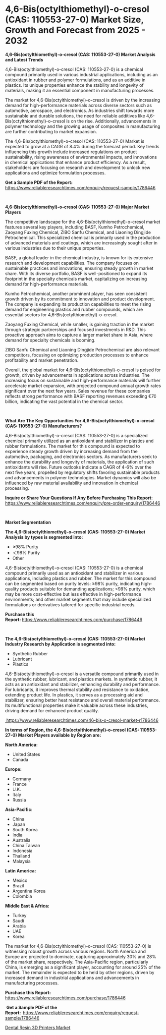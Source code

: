 <p><h1>4,6-Bis(octylthiomethyl)-o-cresol (CAS: 110553-27-0) Market Size, Growth and Forecast from 2025 - 2032</h1></p><p><strong>4,6-Bis(octylthiomethyl)-o-cresol (CAS: 110553-27-0) Market Analysis and Latest Trends</strong></p>
<p><p>4,6-Bis(octylthiomethyl)-o-cresol (CAS: 110553-27-0) is a chemical compound primarily used in various industrial applications, including as an antioxidant in rubber and polymer formulations, and as an additive in plastics. Its unique properties enhance the stability and longevity of materials, making it an essential component in manufacturing processes. </p><p>The market for 4,6-Bis(octylthiomethyl)-o-cresol is driven by the increasing demand for high-performance materials across diverse sectors such as automotive, aerospace, and electronics. As industries shift towards more sustainable and durable solutions, the need for reliable additives like 4,6-Bis(octylthiomethyl)-o-cresol is on the rise. Additionally, advancements in polymer technology and the growing usage of composites in manufacturing are further contributing to market expansion.</p><p>The 4,6-Bis(octylthiomethyl)-o-cresol (CAS: 110553-27-0) Market is expected to grow at a CAGR of 8.4% during the forecast period. Key trends influencing this growth include increased regulations on product sustainability, rising awareness of environmental impacts, and innovations in chemical applications that enhance product efficiency. As a result, stakeholders are focusing on research and development to unlock new applications and optimize formulation processes.</p></p>
<p><strong>Get a Sample PDF of the Report:&nbsp;</strong> <a href="https://www.reliableresearchtimes.com/enquiry/request-sample/1786446?utm_campaign=2009&utm_medium=2&utm_source=Github&utm_content=ia&utm_term=25032025&utm_id=46-bisoctylthiomethyl-o-cresol-cas-110553-27-0">https://www.reliableresearchtimes.com/enquiry/request-sample/1786446</a></p>
<p>&nbsp;</p>
<p><strong>4,6-Bis(octylthiomethyl)-o-cresol (CAS: 110553-27-0) Major Market Players</strong></p>
<p><p>The competitive landscape for the 4,6-Bis(octylthiomethyl)-o-cresol market features several key players, including BASF, Kumho Petrochemical, Zaoyang Fuxing Chemical, ZIBO Sanfu Chemical, and Liaoning Dingjide Petrochemical. This specialized chemical is primarily used in the production of advanced materials and coatings, which are increasingly sought after in various industries due to their unique properties.</p><p>BASF, a global leader in the chemical industry, is known for its extensive research and development capabilities. The company focuses on sustainable practices and innovations, ensuring steady growth in market share. With its diverse portfolio, BASF is well-positioned to expand its footprint in the specialty chemicals market, capitalizing on increasing demand for high-performance materials.</p><p>Kumho Petrochemical, another prominent player, has seen consistent growth driven by its commitment to innovation and product development. The company is expanding its production capabilities to meet the rising demand for engineering plastics and rubber compounds, which are essential sectors for 4,6-Bis(octylthiomethyl)-o-cresol.</p><p>Zaoyang Fuxing Chemical, while smaller, is gaining traction in the market through strategic partnerships and focused investments in R&D. This proactive approach aims to capture a larger market share in Asia, where demand for specialty chemicals is booming.</p><p>ZIBO Sanfu Chemical and Liaoning Dingjide Petrochemical are also relevant competitors, focusing on optimizing production processes to enhance profitability and market penetration. </p><p>Overall, the global market for 4,6-Bis(octylthiomethyl)-o-cresol is poised for growth, driven by advancements in applications across industries. The increasing focus on sustainable and high-performance materials will further accelerate market expansion, with projected compound annual growth rates significant over the next few years. Sales revenue for these companies reflects strong performance with BASF reporting revenues exceeding €70 billion, indicating the vast potential in the chemical sector.</p></p>
<p>&nbsp;</p>
<p><strong>What Are The Key Opportunities For 4,6-Bis(octylthiomethyl)-o-cresol (CAS: 110553-27-0) Manufacturers?</strong></p>
<p><p>4,6-Bis(octylthiomethyl)-o-cresol (CAS: 110553-27-0) is a specialized chemical primarily utilized as an antioxidant and stabilizer in plastics and rubber formulations. The market for this compound is expected to experience steady growth driven by increasing demand from the automotive, packaging, and electronics sectors. As manufacturers seek to enhance the durability and longevity of materials, the application of such antioxidants will rise. Future outlooks indicate a CAGR of 4-6% over the next five years, propelled by regulatory shifts favoring sustainable products and advancements in polymer technologies. Market dynamics will also be influenced by raw material availability and innovation in chemical processing.</p></p>
<p><strong>Inquire or Share Your Questions If Any Before Purchasing This Report:</strong> <a href="https://www.reliableresearchtimes.com/enquiry/pre-order-enquiry/1786446?utm_campaign=2009&utm_medium=2&utm_source=Github&utm_content=ia&utm_term=25032025&utm_id=46-bisoctylthiomethyl-o-cresol-cas-110553-27-0">https://www.reliableresearchtimes.com/enquiry/pre-order-enquiry/1786446</a></p>
<p>&nbsp;</p>
<p><strong>Market Segmentation</strong></p>
<p><strong>The 4,6-Bis(octylthiomethyl)-o-cresol (CAS: 110553-27-0) Market Analysis by types is segmented into:</strong></p>
<p><ul><li>≥98% Purity</li><li>＜98% Purity</li><li>Other</li></ul></p>
<p><p>4,6-Bis(octylthiomethyl)-o-cresol (CAS: 110553-27-0) is a chemical compound primarily used as an antioxidant and stabilizer in various applications, including plastics and rubber. The market for this compound can be segmented based on purity levels: ≥98% purity, indicating high-quality products suitable for demanding applications; <98% purity, which may be more cost-effective but less effective in high-performance environments; and other market segments that may include specialized formulations or derivatives tailored for specific industrial needs.</p></p>
<p><strong>Purchase this Report:&nbsp;</strong><a href="https://www.reliableresearchtimes.com/purchase/1786446?utm_campaign=2009&utm_medium=2&utm_source=Github&utm_content=ia&utm_term=25032025&utm_id=46-bisoctylthiomethyl-o-cresol-cas-110553-27-0">https://www.reliableresearchtimes.com/purchase/1786446</a></p>
<p>&nbsp;</p>
<p><strong>The 4,6-Bis(octylthiomethyl)-o-cresol (CAS: 110553-27-0) Market Industry Research by Application is segmented into:</strong></p>
<p><ul><li>Synthetic Rubber</li><li>Lubricant</li><li>Plastics</li></ul></p>
<p><p>4,6-Bis(octylthiomethyl)-o-cresol is a versatile compound primarily used in the synthetic rubber, lubricant, and plastics markets. In synthetic rubber, it acts as an antioxidant and stabilizer, enhancing durability and performance. For lubricants, it improves thermal stability and resistance to oxidation, extending product life. In plastics, it serves as a processing aid and stabilizer, ensuring better heat resistance and overall material performance. Its multifunctional properties make it valuable across these industries, driving demand for enhanced product quality.</p></p>
<p><a href="https://www.reliableresearchtimes.com/46-bis-o-cresol-market-r1786446?utm_campaign=2009&utm_medium=2&utm_source=Github&utm_content=ia&utm_term=25032025&utm_id=46-bisoctylthiomethyl-o-cresol-cas-110553-27-0">&nbsp;https://www.reliableresearchtimes.com/46-bis-o-cresol-market-r1786446</a></p>
<p><strong>In terms of Region, the 4,6-Bis(octylthiomethyl)-o-cresol (CAS: 110553-27-0) Market Players available by Region are:</strong></p>
<p>
    <p> <strong> North America: </strong>
        <ul>
            <li>United States</li>
            <li>Canada</li>
        </ul>
        </p> 
    <p> <strong> Europe: </strong>
        <ul>
            <li>Germany</li>
            <li>France</li>
            <li>U.K.</li>
            <li>Italy</li>
            <li>Russia</li>
        </ul>
        </p> 
    <p> <strong> Asia-Pacific: </strong>
        <ul>
            <li>China</li>
            <li>Japan</li>
            <li>South Korea</li>
            <li>India</li>
            <li>Australia</li>
            <li>China Taiwan</li>
            <li>Indonesia</li>
            <li>Thailand</li>
            <li>Malaysia</li>
        </ul>
        </p> 
    <p> <strong> Latin America: </strong>
        <ul>
            <li>Mexico</li>
            <li>Brazil</li>
            <li>Argentina Korea</li>
            <li>Colombia</li>
        </ul>
        </p> 
    <p> <strong> Middle East & Africa: </strong>
        <ul>
            <li>Turkey</li>
            <li>Saudi</li>
            <li>Arabia</li>
            <li>UAE</li>
            <li>Korea</li>
        </ul>
    </p>
    </p>
<p><p>The market for 4,6-Bis(octylthiomethyl)-o-cresol (CAS: 110553-27-0) is witnessing robust growth across various regions. North America and Europe are projected to dominate, capturing approximately 30% and 28% of the market share, respectively. The Asia-Pacific region, particularly China, is emerging as a significant player, accounting for around 25% of the market. The remainder is expected to be held by other regions, driven by increased demand in industrial applications and advancements in manufacturing processes.</p></p>
<p><strong>Purchase this Report: </strong><a href="https://www.reliableresearchtimes.com/purchase/1786446?utm_campaign=2009&utm_medium=2&utm_source=Github&utm_content=ia&utm_term=25032025&utm_id=46-bisoctylthiomethyl-o-cresol-cas-110553-27-0">https://www.reliableresearchtimes.com/purchase/1786446</a></p>
<p>&nbsp;<strong>Get a Sample PDF of the Report:&nbsp;&nbsp;</strong><a href="https://www.reliableresearchtimes.com/enquiry/request-sample/1786446?utm_campaign=2009&utm_medium=2&utm_source=Github&utm_content=ia&utm_term=25032025&utm_id=46-bisoctylthiomethyl-o-cresol-cas-110553-27-0">https://www.reliableresearchtimes.com/enquiry/request-sample/1786446</a></p>
<p><strong></strong></p>
<p><p><a href="https://github.com/marloy8/Market-Research-Report-List-7/blob/main/dental-resin-3d-printers-market.md?utm_campaign=2009&utm_medium=2&utm_source=Github&utm_content=ia&utm_term=25032025&utm_id=46-bisoctylthiomethyl-o-cresol-cas-110553-27-0">Dental Resin 3D Printers Market</a></p></p>